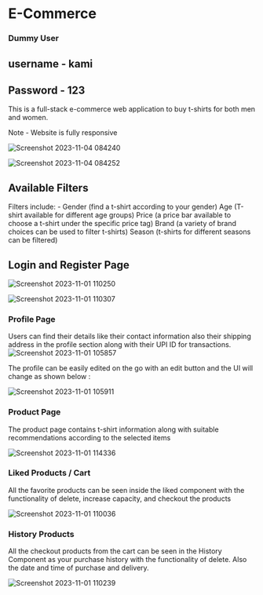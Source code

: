 # E-Commerce

### Dummy User
## username - kami  
## Password - 123

This is a full-stack e-commerce web application to buy t-shirts for both men and women.

Note - Website is fully responsive

![Screenshot 2023-11-04 084240](https://github.com/RoshanAswal/E-Commerce/assets/73030476/02c2672b-41c7-4f9f-8f5d-6801138e1cb4)

![Screenshot 2023-11-04 084252](https://github.com/RoshanAswal/E-Commerce/assets/73030476/bf47b52f-a4bf-44e1-a492-9a04e986fd9b)

## Available Filters

Filters include: - 
Gender (find a t-shirt according to your gender)
Age (T-shirt available for different age groups)
Price (a price bar available to choose a t-shirt under the specific price tag)
Brand (a variety of brand choices can be used to filter t-shirts)
Season (t-shirts for different seasons can be filtered)

## Login and Register Page

![Screenshot 2023-11-01 110250](https://github.com/RoshanAswal/E-Commerce/assets/73030476/2b6add19-777b-4e17-8902-18aefb4fa1eb)

![Screenshot 2023-11-01 110307](https://github.com/RoshanAswal/E-Commerce/assets/73030476/1476e3d0-efe5-4f17-a444-cba7edf74502)


### Profile Page

Users can find their details like their contact information also their shipping address in the profile section along with their UPI ID
for transactions.
![Screenshot 2023-11-01 105857](https://github.com/RoshanAswal/E-Commerce/assets/73030476/722eea00-7aeb-4df6-9ac0-8e1470a7ec79)

The profile can be easily edited on the go with an edit button and the UI will change as shown below :

![Screenshot 2023-11-01 105911](https://github.com/RoshanAswal/E-Commerce/assets/73030476/ca41670d-24f7-4f25-94d9-ab387d8e180a)


### Product Page

The product page contains t-shirt information along with suitable recommendations according to the selected items

![Screenshot 2023-11-01 114336](https://github.com/RoshanAswal/E-Commerce/assets/73030476/490cb2d7-2757-4c86-8dd4-ea351fdf02b4)


### Liked Products / Cart

All the favorite products can be seen inside the liked component with the functionality of delete, increase capacity, and checkout 
the products

![Screenshot 2023-11-01 110036](https://github.com/RoshanAswal/E-Commerce/assets/73030476/d6c5f0ea-f948-48e3-bfa3-f26cd5f42cdd)


### History Products

All the checkout products from the cart can be seen in the History Component as your purchase history with the functionality of delete.
Also the date and time of purchase and delivery.

![Screenshot 2023-11-01 110239](https://github.com/RoshanAswal/E-Commerce/assets/73030476/3ce0fcf1-7da6-4109-881c-7e8942908183)

